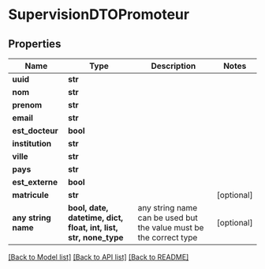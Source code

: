 # SupervisionDTOPromoteur


## Properties
Name | Type | Description | Notes
------------ | ------------- | ------------- | -------------
**uuid** | **str** |  | 
**nom** | **str** |  | 
**prenom** | **str** |  | 
**email** | **str** |  | 
**est_docteur** | **bool** |  | 
**institution** | **str** |  | 
**ville** | **str** |  | 
**pays** | **str** |  | 
**est_externe** | **bool** |  | 
**matricule** | **str** |  | [optional] 
**any string name** | **bool, date, datetime, dict, float, int, list, str, none_type** | any string name can be used but the value must be the correct type | [optional]

[[Back to Model list]](../README.md#documentation-for-models) [[Back to API list]](../README.md#documentation-for-api-endpoints) [[Back to README]](../README.md)



